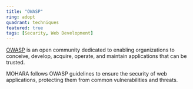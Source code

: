 ```yaml
---
title: "OWASP"
ring: adopt
quadrant: techniques
featured: true
tags: [Security, Web Development]
---
```


[OWASP](https://owasp.org/) is an open community dedicated to enabling organizations to conceive, develop, acquire, operate, and maintain applications that can be trusted.

MOHARA follows OWASP guidelines to ensure the security of web applications, protecting them from common vulnerabilities and threats.
